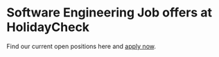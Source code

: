 # Software Engineering Job offers at HolidayCheck

Find our current open positions here and [apply now](mailto:careers@holidaycheck.com).
